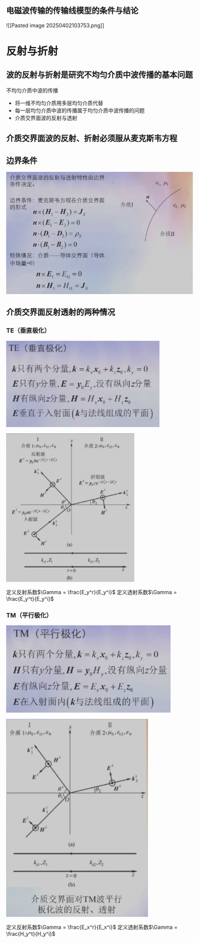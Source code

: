 ## 电磁波传输的传输线模型的条件与结论

![[Pasted image 20250402103753.png]]

# 反射与折射

## 波的反射与折射是研究不均匀介质中波传播的基本问题

不均匀介质中波的传播
- 将一维不均匀介质用多层均匀介质代替
- 每一层均匀介质中波的传播属于均匀介质中波传播的问题
- 介质交界面波的反射与透射

## 介质交界面波的反射、折射必须服从麦克斯韦方程

## 边界条件

![alt text](image.png)

## 介质交界面反射透射的两种情况

### TE（垂直极化）

![alt text](image-3.png)

![alt text](image-1.png)

定义反射系数$\Gamma = \frac{E_y^r}{E_y^i}$
定义透射系数$\Gamma = \frac{E_y^t}{E_y^i}$

### TM（平行极化）

![alt text](image-4.png)

![alt text](image-2.png)

定义反射系数$\Gamma = \frac{E_x^r}{E_x^i}$
定义透射系数$\Gamma = \frac{H_y^t}{H_y^i}$